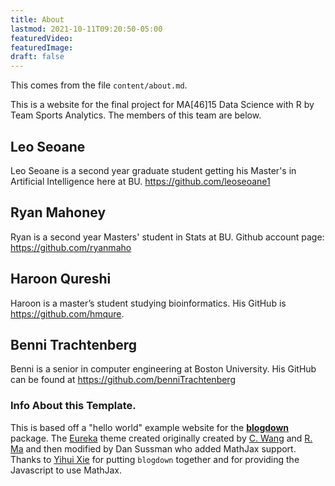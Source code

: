 ```yaml
---
title: About
lastmod: 2021-10-11T09:20:50-05:00
featuredVideo:
featuredImage:
draft: false
---
```


This comes from the file `content/about.md`.

This is a website for the final project for MA[46]15 Data Science with R by Team Sports Analytics.
The members of this team are below.

## Leo Seoane

Leo Seoane is a second year graduate student getting his Master's in Artificial Intelligence here at BU.
https://github.com/leoseoane1

## Ryan Mahoney

Ryan is a second year Masters' student in Stats at BU.
Github account page: https://github.com/ryanmaho

## Haroon Qureshi

Haroon is a master’s student studying bioinformatics. 
His GitHub is https://github.com/hmqure.

## Benni Trachtenberg
Benni is a senior in computer engineering at Boston University. His GitHub can be found at https://github.com/benniTrachtenberg

<!-- Please leave in the information below -->

### Info About this Template.

This is based off a "hello world" example website for the [**blogdown**](https://github.com/rstudio/blogdown) package. The [Eureka](https://www.wangchucheng.com/en/docs/eureka/) theme created originally created by  [C. Wang](https://www.wangchucheng.com/zh/) and [R. Ma](https://www.ruiqima.com/zh/) and then modified by Dan Sussman who added MathJax support. Thanks to [Yihui Xie](https://github.com/yihui/) for putting `blogdown` together and for providing the Javascript to use MathJax.

